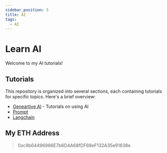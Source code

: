 ```yaml
---
sidebar_position: 5
title: AI
tags:
  - AI
---
```


# Learn AI

Welcome to my AI tutorials!

## Tutorials

This repository is organized into several sections, each containing tutorials for specific topics. Here's a brief overview:

* [Geneartive AI](./generative%20ai.md) - Tutorials on using AI
* [Prompt](./prompt.md)
* [Langchain](./langchain.md)

## My ETH Address

> 0xc9b64496986E7b6D4A68fDF69eF132A35e91838e
